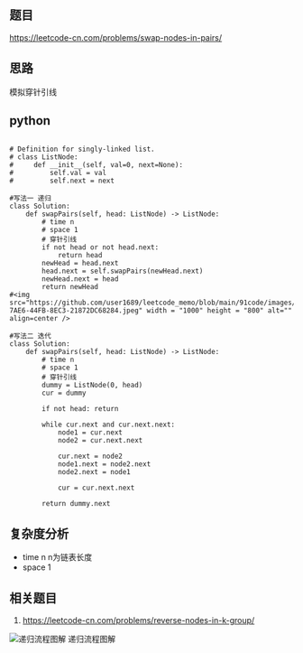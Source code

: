 ## 题目
https://leetcode-cn.com/problems/swap-nodes-in-pairs/

## 思路
模拟穿针引线

## python
```python3

# Definition for singly-linked list.
# class ListNode:
#     def __init__(self, val=0, next=None):
#         self.val = val
#         self.next = next

#写法一 递归
class Solution:
    def swapPairs(self, head: ListNode) -> ListNode:
        # time n
        # space 1
        # 穿针引线 
        if not head or not head.next:
            return head
        newHead = head.next
        head.next = self.swapPairs(newHead.next)
        newHead.next = head
        return newHead
#<img src="https://github.com/user1689/leetcode_memo/blob/main/91code/images/C07D224B-7AE6-44FB-8EC3-21872DC68284.jpeg" width = "1000" height = "800" alt="" align=center />
        
#写法二 迭代
class Solution:
    def swapPairs(self, head: ListNode) -> ListNode:
        # time n
        # space 1
        # 穿针引线
        dummy = ListNode(0, head)
        cur = dummy

        if not head: return 

        while cur.next and cur.next.next:
            node1 = cur.next
            node2 = cur.next.next

            cur.next = node2
            node1.next = node2.next
            node2.next = node1

            cur = cur.next.next
        
        return dummy.next

```

## 复杂度分析
* time n n为链表长度
* space 1

## 相关题目
1. https://leetcode-cn.com/problems/reverse-nodes-in-k-group/

![递归流程图解 递归流程图解](https://github.com/user1689/leetcode_memo/blob/main/91code/images/C07D224B-7AE6-44FB-8EC3-21872DC68284.jpeg "递归流程图解")
